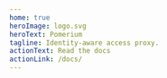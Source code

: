 ```yaml
---
home: true
heroImage: logo.svg
heroText: Pomerium
tagline: Identity-aware access proxy.
actionText: Read the docs
actionLink: /docs/
---
```

